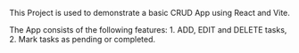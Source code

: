 This Project is used to demonstrate a basic CRUD App using React and Vite.

The App consists of the following features:
	1. ADD, EDIT and DELETE tasks,
	2. Mark tasks as pending or completed.
